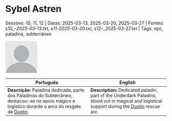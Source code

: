 
# Sybel Astren

Sessões: 10, 11, 12 | Datas: 2025-03-13, 2025-03-20, 2025-03-27 | Fontes: s10_-_2025-03-13.txt, s11_-_2025-03-20.txt, s12_-_2025-03-27.txt | Tags: npc, paladina, subterrâneo

![Sybel Astren](docs/assets/npc/npc_blank.png)

| Português                                                                                                                                                                 | English                                                                                                                                                              |
| ------------------------------------------------------------------------------------------------------------------------------------------------------------------------- | -------------------------------------------------------------------------------------------------------------------------------------------------------------------- |
| **Descrição:** Paladina dedicada, parte dos Paladinos do Subterrâneo, destacou-se no apoio mágico e logístico durante o arco do resgate de [Dustin](pc_dustin_thorne.md). | **Description:** Dedicated paladin, part of the Underdark Paladins, stood out in magical and logistical support during the [Dustin](pc_dustin_thorne.md) rescue arc. |


